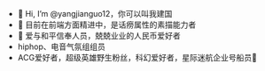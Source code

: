 - 👋 Hi, I’m @yangjianguo12，你可以叫我建国
- 👀 目前在前端方面精进中，是话痨属性的素描能力者
- 🌱 爱与和平信奉人员，兢兢业业的人民币爱好者
- hiphop、电音气氛组组员
- ACG爱好者，超级英雄野生粉丝，科幻爱好者，星际迷航企业号船员🖖
